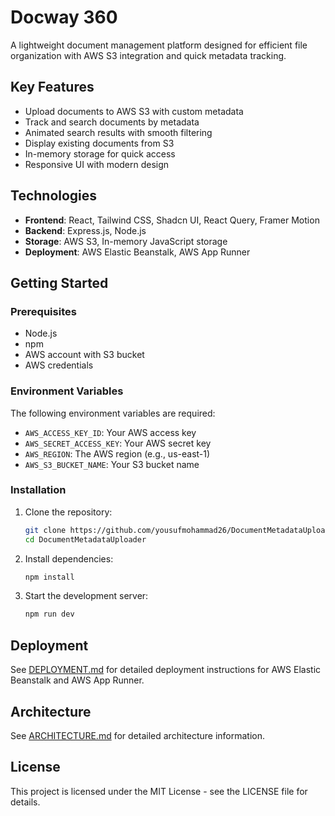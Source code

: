 # Docway 360

A lightweight document management platform designed for efficient file organization with AWS S3 integration and quick metadata tracking.

## Key Features

- Upload documents to AWS S3 with custom metadata
- Track and search documents by metadata
- Animated search results with smooth filtering
- Display existing documents from S3
- In-memory storage for quick access
- Responsive UI with modern design

## Technologies

- **Frontend**: React, Tailwind CSS, Shadcn UI, React Query, Framer Motion
- **Backend**: Express.js, Node.js
- **Storage**: AWS S3, In-memory JavaScript storage
- **Deployment**: AWS Elastic Beanstalk, AWS App Runner

## Getting Started

### Prerequisites

- Node.js
- npm
- AWS account with S3 bucket
- AWS credentials

### Environment Variables

The following environment variables are required:

- `AWS_ACCESS_KEY_ID`: Your AWS access key
- `AWS_SECRET_ACCESS_KEY`: Your AWS secret key
- `AWS_REGION`: The AWS region (e.g., us-east-1)
- `AWS_S3_BUCKET_NAME`: Your S3 bucket name

### Installation

1. Clone the repository:
   ```bash
   git clone https://github.com/yousufmohammad26/DocumentMetadataUploader.git
   cd DocumentMetadataUploader
   ```

2. Install dependencies:
   ```bash
   npm install
   ```

3. Start the development server:
   ```bash
   npm run dev
   ```

## Deployment

See [DEPLOYMENT.md](DEPLOYMENT.md) for detailed deployment instructions for AWS Elastic Beanstalk and AWS App Runner.

## Architecture

See [ARCHITECTURE.md](ARCHITECTURE.md) for detailed architecture information.

## License

This project is licensed under the MIT License - see the LICENSE file for details.